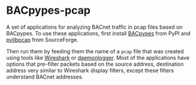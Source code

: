 # BACpypes-pcap

A set of applications for analyzing BACnet traffic in pcap files based on
BACpypes. To use these applications, first install
[BACpypes](https://pypi.python.org/pypi/BACpypes) from PyPI and
[pylibpcap](http://pylibpcap.sourceforge.net/) from SourceForge.

Then run them by feeding them the name of a `pcap` file that was created using
tools like [Wireshark](https://www.wireshark.org/) or 
[daemonlogger](https://sourceforge.net/projects/daemonlogger/).  Most of the
applications have options that pre-filter packets based on the source address,
destination address very similar to Wireshark display filters, except these
filters understand BACnet addresses.
